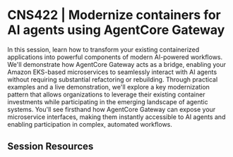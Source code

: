 # CNS422 | Modernize containers for AI agents using AgentCore Gateway 

In this session, learn how to transform your existing containerized applications into powerful components of modern AI-powered workflows. We'll demonstrate how AgentCore Gateway acts as a bridge, enabling your Amazon EKS-based microservices to seamlessly interact with AI agents without requiring substantial refactoring or rebuilding. Through practical examples and a live demonstration, we'll explore a key modernization pattern that allows organizations to leverage their existing container investments while participating in the emerging landscape of agentic systems. You'll see firsthand how AgentCore Gateway can expose your microservice interfaces, making them instantly accessible to AI agents and enabling participation in complex, automated workflows.

## Session Resources 

